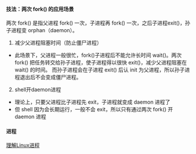 #### 技法：两次 fork() 的应用场景
两次 fork() 是指父进程 fork() 一次，子进程再 fork() 一次，之后子进程exit()，孙子进程变 orphan（daemon）。
1. 减少父进程阻塞时间（防止僵尸进程）
- 此场景下，父进程一般很忙，fork()子进程后不能允许长时间 wait()。两次 fork() 把任务转交给孙子进程，使子进程得以很快 exit()，减少父进程阻塞在 wait() 的时间。 而孙子进程会在子进程 exit() 后认 init 为父进程，所以孙子进程退出后不会变成僵尸进程。
2. shell开daemon进程
- 理论上，只要父进程比子进程先 exit，子进程就变成 daemon 进程了
- 但 shell 因为会长期运行，一般不会 exit，所以只有通过两次 fork() 开 daemon 进程
#### 进程
[理解Linux进程](https://tobegit3hub1.gitbooks.io/understanding-linux-processes/content/)
